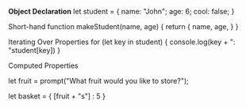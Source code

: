 
**Object Declaration**
let student = {
	name: "John";
	age: 6;
	cool: false;
}

Short-hand
function makeStudent(name,  age) {
	return {
		name,
		age,
	}
}

Iterating Over Properties
for (let key in student) {
	console.log(key + ": "student[key])
}

Computed Properties 

let fruit = prompt("What fruit would you like to store?");

let basket = {
	[fruit + "s"] : 5
}


